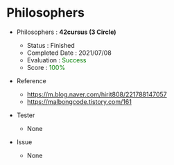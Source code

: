 
# Philosophers
- Philosophers : **42cursus (3 Circle)**
   - Status : Finished
   - Completed Date : 2021/07/08
   - Evaluation : <span style="color: #008000">Success</sapn>
   - Score : <span style="color: #008000">100%</sapn>

- Reference
   - https://m.blog.naver.com/hirit808/221788147057
   - https://malbongcode.tistory.com/161

- Tester
   - None
  
- Issue
   - None
